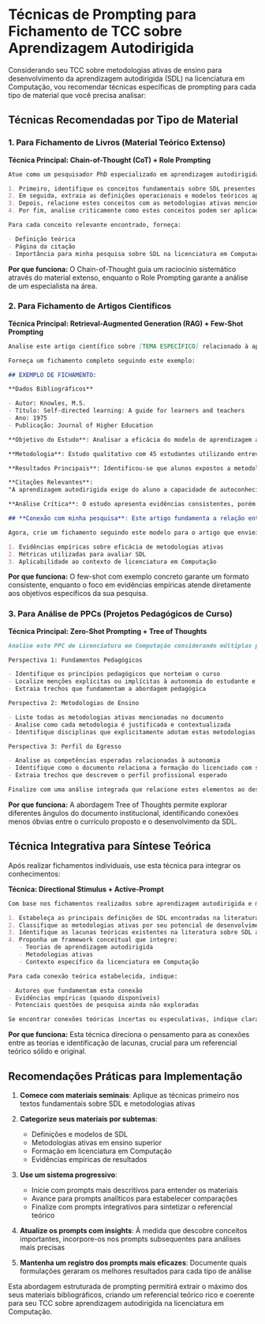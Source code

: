 # Técnicas de Prompting para Fichamento de TCC sobre Aprendizagem Autodirigida

Considerando seu TCC sobre metodologias ativas de ensino para desenvolvimento da aprendizagem autodirigida (SDL) na licenciatura em Computação, vou recomendar técnicas específicas de prompting para cada tipo de material que você precisa analisar:

## Técnicas Recomendadas por Tipo de Material

### 1. Para Fichamento de Livros (Material Teórico Extenso)

**Técnica Principal: Chain-of-Thought (CoT) + Role Prompting**

```markdown
Atue como um pesquisador PhD especializado em aprendizagem autodirigida e metodologias ativas no ensino superior de computação. Analise este livro [TÍTULO] e:

1. Primeiro, identifique os conceitos fundamentais sobre SDL presentes na obra
2. Em seguida, extraia as definições operacionais e modelos teóricos apresentados
3. Depois, relacione estes conceitos com as metodologias ativas mencionadas
4. Por fim, analise criticamente como estes conceitos podem ser aplicados na formação de licenciandos em Computação

Para cada conceito relevante encontrado, forneça:

- Definição teórica
- Página da citação
- Importância para minha pesquisa sobre SDL na licenciatura em Computação
```

**Por que funciona:** O Chain-of-Thought guia um raciocínio sistemático através do material extenso, enquanto o Role Prompting garante a análise de um especialista na área.

### 2. Para Fichamento de Artigos Científicos

**Técnica Principal: Retrieval-Augmented Generation (RAG) + Few-Shot Prompting**

```markdown
Analise este artigo científico sobre [TEMA ESPECÍFICO] relacionado à aprendizagem autodirigida:

Forneça um fichamento completo seguindo este exemplo:

## EXEMPLO DE FICHAMENTO:

**Dados Bibliográficos**

- Autor: Knowles, M.S.
- Título: Self-directed learning: A guide for learners and teachers
- Ano: 1975
- Publicação: Journal of Higher Education

**Objetivo do Estudo**: Analisar a eficácia do modelo de aprendizagem autodirigida em contextos universitários.

**Metodologia**: Estudo qualitativo com 45 estudantes utilizando entrevistas semiestruturadas.

**Resultados Principais**: Identificou-se que alunos expostos a metodologias ativas apresentaram aumento de 37% nas métricas de autonomia de aprendizagem.

**Citações Relevantes**:
"A aprendizagem autodirigida exige do aluno a capacidade de autoconhecimento e definição de objetivos" (p.18)

**Análise Crítica**: O estudo apresenta evidências consistentes, porém limitadas a um contexto específico.

## **Conexão com minha pesquisa**: Este artigo fundamenta a relação entre metodologias ativas e desenvolvimento da SDL, oferecendo métricas que podem ser adaptadas para o contexto da Licenciatura em Computação.

Agora, crie um fichamento seguindo este modelo para o artigo que enviei, destacando especialmente:

1. Evidências empíricas sobre eficácia de metodologias ativas
2. Métricas utilizadas para avaliar SDL
3. Aplicabilidade ao contexto de licenciatura em Computação
```

**Por que funciona:** O few-shot com exemplo concreto garante um formato consistente, enquanto o foco em evidências empíricas atende diretamente aos objetivos específicos da sua pesquisa.

### 3. Para Análise de PPCs (Projetos Pedagógicos de Curso)

**Técnica Principal: Zero-Shot Prompting + Tree of Thoughts**

```markdown
Analise este PPC de Licenciatura em Computação considerando múltiplas perspectivas:

Perspectiva 1: Fundamentos Pedagógicos

- Identifique os princípios pedagógicos que norteiam o curso
- Localize menções explícitas ou implícitas à autonomia do estudante e aprendizagem autodirigida
- Extraia trechos que fundamentam a abordagem pedagógica

Perspectiva 2: Metodologias de Ensino

- Liste todas as metodologias ativas mencionadas no documento
- Analise como cada metodologia é justificada e contextualizada
- Identifique disciplinas que explicitamente adotam estas metodologias

Perspectiva 3: Perfil do Egresso

- Analise as competências esperadas relacionadas à autonomia
- Identifique como o documento relaciona a formação do licenciado com sua capacidade de aprendizagem contínua
- Extraia trechos que descrevem o perfil profissional esperado

Finalize com uma análise integrada que relacione estes elementos ao desenvolvimento da aprendizagem autodirigida na formação do licenciando em Computação.
```

**Por que funciona:** A abordagem Tree of Thoughts permite explorar diferentes ângulos do documento institucional, identificando conexões menos óbvias entre o currículo proposto e o desenvolvimento da SDL.

## Técnica Integrativa para Síntese Teórica

Após realizar fichamentos individuais, use esta técnica para integrar os conhecimentos:

**Técnica: Directional Stimulus + Active-Prompt**

```markdown
Com base nos fichamentos realizados sobre aprendizagem autodirigida e metodologias ativas no ensino superior, sintetize um mapa conceitual teórico que:

1. Estabeleça as principais definições de SDL encontradas na literatura
2. Classifique as metodologias ativas por seu potencial de desenvolvimento da autonomia
3. Identifique as lacunas teóricas existentes na literatura sobre SDL aplicada à licenciatura em Computação
4. Proponha um framework conceitual que integre:
   - Teorias de aprendizagem autodirigida
   - Metodologias ativas
   - Contexto específico da licenciatura em Computação

Para cada conexão teórica estabelecida, indique:

- Autores que fundamentam esta conexão
- Evidências empíricas (quando disponíveis)
- Potenciais questões de pesquisa ainda não exploradas

Se encontrar conexões teóricas incertas ou especulativas, indique claramente.
```

**Por que funciona:** Esta técnica direciona o pensamento para as conexões entre as teorias e identificação de lacunas, crucial para um referencial teórico sólido e original.

## Recomendações Práticas para Implementação

1. **Comece com materiais seminais**: Aplique as técnicas primeiro nos textos fundamentais sobre SDL e metodologias ativas

2. **Categorize seus materiais por subtemas**:

   - Definições e modelos de SDL
   - Metodologias ativas em ensino superior
   - Formação em licenciatura em Computação
   - Evidências empíricas de resultados

3. **Use um sistema progressivo**:

   - Inicie com prompts mais descritivos para entender os materiais
   - Avance para prompts analíticos para estabelecer comparações
   - Finalize com prompts integrativos para sintetizar o referencial teórico

4. **Atualize os prompts com insights**: À medida que descobre conceitos importantes, incorpore-os nos prompts subsequentes para análises mais precisas

5. **Mantenha um registro dos prompts mais eficazes**: Documente quais formulações geraram os melhores resultados para cada tipo de análise

Esta abordagem estruturada de prompting permitirá extrair o máximo dos seus materiais bibliográficos, criando um referencial teórico rico e coerente para seu TCC sobre aprendizagem autodirigida na licenciatura em Computação.
